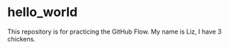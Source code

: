 # hello_world
This repository is for practicing the GitHub Flow.
My name is Liz, I have 3 chickens.

